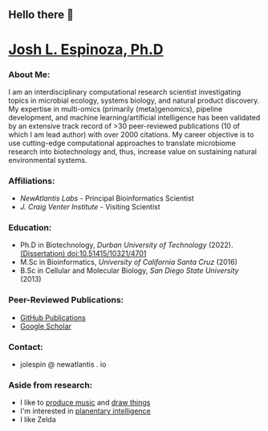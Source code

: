 ## Hello there 👋

<!--
**jolespin/jolespin** is a ✨ _special_ ✨ repository because its `README.md` (this file) appears on your GitHub profile.

Here are some ideas to get you started:

- 🔭 I’m currently working on ...
- 🌱 I’m currently learning ...
- 👯 I’m looking to collaborate on ...
- 🤔 I’m looking for help with ...
- 💬 Ask me about ...
- 📫 How to reach me: ...
- 😄 Pronouns: ...
- ⚡ Fun fact: ...
-->

# [Josh L. Espinoza, Ph.D](https://www.linkedin.com/in/jolespin)
<!--<img src="profile.jpg" alt="isolated" width="300" class="center"/>-->

### About Me:
I am an interdisciplinary computational research scientist investigating topics in microbial ecology, systems biology, and natural product discovery. My expertise in multi-omics (primarily (meta)genomics), pipeline development, and machine learning/artificial intelligence has been validated by an extensive track record of >30 peer-reviewed publications (10 of which I am lead author) with over 2000 citations. My career objective is to use cutting-edge computational approaches to translate microbiome research into biotechnology and, thus, increase value on sustaining natural environmental systems.

### Affiliations:
* *NewAtlantis Labs* - Principal Bioinformatics Scientist
* *J. Craig Venter Institute* - Visiting Scientist

### Education:
* Ph.D in Biotechnology, *Durban University of Technology* (2022). [(Dissertation) doi:10.51415/10321/4701](https://openscholar.dut.ac.za/handle/10321/4701)
* M.Sc in Bioinformatics, *University of California Santa Cruz* (2016)
* B.Sc in Cellular and Molecular Biology, *San Diego State University* (2013)

### Peer-Reviewed Publications: 
* [GitHub Publications](https://github.com/jolespin/publications)
* [Google Scholar](https://scholar.google.com/citations?user=r9y1tTQAAAAJ&hl=en)
  
### Contact:
* jolespin @ newatlantis . io

### Aside from research:
* I like to [produce music](https://soundcloud.com/o-rka/tracks) and [draw things](art/README.md)
* I'm interested in [planentary intelligence](https://www.cambridge.org/core/journals/international-journal-of-astrobiology/article/intelligence-as-a-planetary-scale-process/5077C784D7FAC55F96072F7A7772C5E5)
* I like Zelda


